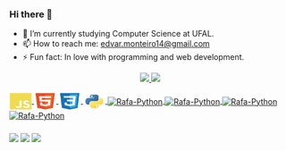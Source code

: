 ### Hi there 👋

- 🌱 I’m currently studying Computer Science at UFAL.
- 📫 How to reach me: edvar.monteiro14@gmail.com
- ⚡ Fun fact: In love with programming and web development.

<div align="center">
  <a href="https://github.com/edvar82">
  <img height="180em" src="https://github-readme-stats.vercel.app/api?username=edvar82&show_icons=true&theme=tokyonight&include_all_commits=true&count_private=true"/>
  <img height="180em" src="https://github-readme-stats.vercel.app/api/top-langs/?username=edvar82&layout=compact&langs_count=7&theme=tokyonight"/>
</div>
<div style="display: inline_block"><br>
  <img align="center" alt="Rafa-Js" height="30" width="40" src="https://raw.githubusercontent.com/devicons/devicon/master/icons/javascript/javascript-plain.svg">
  <img align="center" alt="Rafa-HTML" height="30" width="40" src="https://raw.githubusercontent.com/devicons/devicon/master/icons/html5/html5-original.svg">
  <img align="center" alt="Rafa-CSS" height="30" width="40" src="https://raw.githubusercontent.com/devicons/devicon/master/icons/css3/css3-original.svg">
  <img align="center" alt="Rafa-Python" height="30" width="40" src="https://raw.githubusercontent.com/devicons/devicon/master/icons/python/python-original.svg">
  <img align="center" alt="Rafa-Python" height="30" width="40" src="https://cdn.jsdelivr.net/gh/devicons/devicon/icons/c/c-original.svg" />
  <img align="center" alt="Rafa-Python" height="32" width="40" src="https://cdn.jsdelivr.net/gh/devicons/devicon/icons/cplusplus/cplusplus-original.svg" />
  <img align="center" alt="Rafa-Python" height="32" width="40" src="https://cdn.jsdelivr.net/gh/devicons/devicon/icons/git/git-original.svg" />
  <img align="center" alt="Rafa-Python" height="32" width="40" src="https://cdn.jsdelivr.net/gh/devicons/devicon/icons/vscode/vscode-original.svg" />
</div>
  
  ###
  
  <div> 
  
  <a href="https://instagram.com/edvar_m" target="_blank"><img src="https://img.shields.io/badge/-Instagram-%23E4405F?style=for-the-badge&logo=instagram&logoColor=white" target="_blank"></a> 
  <a href = "mailto:edvar.monteiro14@gmail.com"><img src="https://img.shields.io/badge/-Gmail-%23333?style=for-the-badge&logo=gmail&logoColor=white" target="_blank"></a>
  <a href="https://www.linkedin.com/in/edvar-monteiro-2441b0163/" target="_blank"><img src="https://img.shields.io/badge/-LinkedIn-%230077B5?style=for-the-badge&logo=linkedin&logoColor=white" target="_blank"></a> 
    </div>
  
